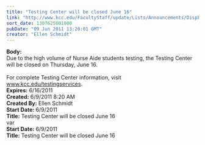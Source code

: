 ```yaml
---
title: "Testing Center will be closed June 16"
link: "http://www.kcc.edu/FacultyStaff/update/Lists/Announcements/DispForm.aspx?ID=344"
sort_date: 1307625601000
pubDate: "09 Jun 2011 13:20:01 GMT"
creator: "Ellen Schmidt"
---
```


<div><b>Body:</b> <div class=ExternalClassA440E31B169342B6BDE1A55C62C24506><div>
<div>Due to the high volume of Nurse Aide students testing, the Testing Center will be closed on Thursday, June 16.</div>
<div> </div>
<div>For complete Testing Center information, visit <a href="/testingservices">www.kcc.edu/testingservices</a>.</div></div></div></div>
<div><b>Expires:</b> 6/16/2011</div>
<div><b>Created:</b> 6/9/2011 8:20 AM</div>
<div><b>Created By:</b> Ellen Schmidt</div>
<div><b>Start Date:</b> 6/9/2011</div>
<div><b>Title:</b> Testing Center will be closed June 16</div>
var</div>
<div><b>Start Date:</b> 6/9/2011</div>
<div><b>Title:</b> Testing Center will be closed June 16</div>
